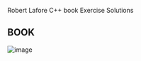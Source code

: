 Robert Lafore C++ book Exercise Solutions
## BOOK
![image](https://github.com/mZeeDevv/Robert_lafore_Book_Solutions/assets/62940100/5197c773-ca93-4612-a5a2-4968775e1684)
